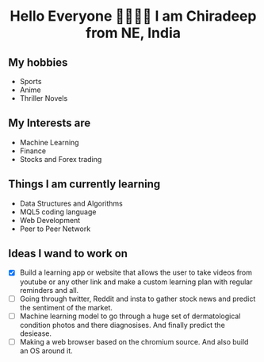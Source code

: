 # <div align="center"> Hello Everyone 👋🏿👋🏿 I am Chiradeep from NE, India </div>

## My hobbies 
- Sports
- Anime
- Thriller Novels

## My Interests are 
- Machine Learning 
- Finance
- Stocks and Forex trading

## Things I am currently learning
- Data Structures and Algorithms
- MQL5 coding language
- Web Development
- Peer to Peer Network

## Ideas I wand to work on

- [x] Build a learning app or website that allows the user to take videos from youtube or any other link and make a custom learning plan with regular reminders and all.
- [ ] Going through twitter, Reddit and insta to gather stock news and predict the sentiment of the market.
- [ ] Machine learning model to go through a huge set of dermatological condition photos and there diagnosises. And finally predict the desiease.
- [ ] Making a web browser based on the chromium source. And also build an OS around it.
